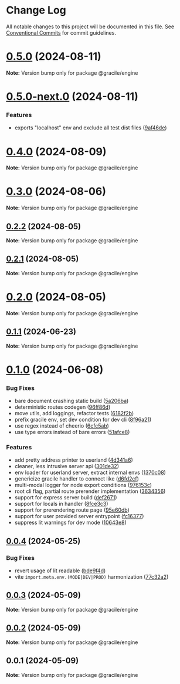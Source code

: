 # Change Log

All notable changes to this project will be documented in this file.
See [Conventional Commits](https://conventionalcommits.org) for commit guidelines.

# [0.5.0](https://github.com/gracile-web/gracile/compare/@gracile/engine@0.5.0-next.0...@gracile/engine@0.5.0) (2024-08-11)

**Note:** Version bump only for package @gracile/engine

# [0.5.0-next.0](https://github.com/gracile-web/gracile/compare/@gracile/engine@0.4.0...@gracile/engine@0.5.0-next.0) (2024-08-11)

### Features

* exports "localhost" env and exclude all test dist files ([9af46de](https://github.com/gracile-web/gracile/commit/9af46de74c613d5a21f4b816f1b0b250b37aaee0))

# [0.4.0](https://github.com/gracile-web/gracile/compare/@gracile/engine@0.4.0-next.0...@gracile/engine@0.4.0) (2024-08-09)

**Note:** Version bump only for package @gracile/engine

# [0.3.0](https://github.com/gracile-web/gracile/compare/@gracile/engine@0.3.0-next.0...@gracile/engine@0.3.0) (2024-08-06)

**Note:** Version bump only for package @gracile/engine

## [0.2.2](https://github.com/gracile-web/gracile/compare/@gracile/engine@0.2.2-next.0...@gracile/engine@0.2.2) (2024-08-05)

**Note:** Version bump only for package @gracile/engine

## [0.2.1](https://github.com/gracile-web/gracile/compare/@gracile/engine@0.2.0-next.5...@gracile/engine@0.2.1) (2024-08-05)

**Note:** Version bump only for package @gracile/engine

# [0.2.0](https://github.com/gracile-web/gracile/compare/@gracile/engine@0.2.0-next.5...@gracile/engine@0.2.0) (2024-08-05)

**Note:** Version bump only for package @gracile/engine

## [0.1.1](https://github.com/gracile-web/gracile/compare/@gracile/engine@0.1.0...@gracile/engine@0.1.1) (2024-06-23)

**Note:** Version bump only for package @gracile/engine

# [0.1.0](https://github.com/gracile-web/gracile/compare/@gracile/engine@0.0.4...@gracile/engine@0.1.0) (2024-06-08)

### Bug Fixes

* bare document crashing static build ([5a206ba](https://github.com/gracile-web/gracile/commit/5a206badd977878d21bb0ff7fe1de307b00496b1))
* deterministic routes codegen ([96ff86d](https://github.com/gracile-web/gracile/commit/96ff86d11cb8b5e64ec548f6585fd8ca2e45edbb))
* move utils, add loggings, refactor tests ([6182f2b](https://github.com/gracile-web/gracile/commit/6182f2bd9694d059ec6d8cd1a57cbc379136d922))
* prefix gracile env, set dev condition for dev cli ([8f96a21](https://github.com/gracile-web/gracile/commit/8f96a2175c6d554a9e21126bdb023248a40c5647))
* use regex instead of cheerio ([6cfc5ab](https://github.com/gracile-web/gracile/commit/6cfc5ab92ec8201ac7cba79a2aed149d1e7f121c))
* use type errors instead of bare errors ([51afce8](https://github.com/gracile-web/gracile/commit/51afce83f241aabed751097a2ff06f31fd5c2d27))

### Features

* add pretty address printer to userland ([4d341a6](https://github.com/gracile-web/gracile/commit/4d341a6225c3c38af713054d82604f08769f2cb5))
* cleaner, less intrusive server api ([301de32](https://github.com/gracile-web/gracile/commit/301de329f0ae91efee471a2db94cfe4baa5fc57a))
* env loader for userland server, extract internal envs ([1370c08](https://github.com/gracile-web/gracile/commit/1370c08c0cabd9416f741f7eb93fc15f4906432e))
* genericize gracile handler to connect like ([d6fd2cf](https://github.com/gracile-web/gracile/commit/d6fd2cfbd9d2e22aa99e9b4cc8763ed099e1643e))
* multi-modal logger for node export conditions ([976153c](https://github.com/gracile-web/gracile/commit/976153cbc44031fa8d67c963d6b38d5e96fec7ee))
* root cli flag, partial route prerender implementation ([3634356](https://github.com/gracile-web/gracile/commit/363435651773d0a98e26e1cb2f08e39163337173))
* support for express server build ([def2671](https://github.com/gracile-web/gracile/commit/def26710abf49f4b74fee61dc9ac9302be62f35d))
* support for locals in handler ([8fce3c3](https://github.com/gracile-web/gracile/commit/8fce3c35b4d23bc0a07d1af4e43673f8cf85a44f))
* support for prerendering route page ([95e60db](https://github.com/gracile-web/gracile/commit/95e60db8cc47dbfc9cf0806f9a4b11977fae469f))
* support for user provided server entrypoint ([fc16377](https://github.com/gracile-web/gracile/commit/fc16377f34b30548c1abd055da5552445790ecbb))
* suppress lit warnings for dev mode ([10643e8](https://github.com/gracile-web/gracile/commit/10643e81aca63b8f4bcde8d8c18c421a1f45f502))

## [0.0.4](https://github.com/gracile-web/gracile/compare/@gracile/engine@0.0.3...@gracile/engine@0.0.4) (2024-05-25)

### Bug Fixes

* revert usage of lit readable ([bde9f4d](https://github.com/gracile-web/gracile/commit/bde9f4dd375fb7ca146cf0f111a6898008ed16fd))
* vite `import.meta.env.(MODE|DEV|PROD)` harmonization ([77c32a2](https://github.com/gracile-web/gracile/commit/77c32a2a60b2e620937c180e87973f6d59a99d84))

## [0.0.3](https://github.com/gracile-web/gracile/compare/@gracile/engine@0.0.2...@gracile/engine@0.0.3) (2024-05-09)

**Note:** Version bump only for package @gracile/engine

## [0.0.2](https://github.com/gracile-web/gracile/compare/@gracile/engine@0.0.1...@gracile/engine@0.0.2) (2024-05-09)

**Note:** Version bump only for package @gracile/engine

## 0.0.1 (2024-05-09)

**Note:** Version bump only for package @gracile/engine
